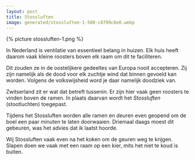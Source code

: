 ```yaml
---
layout: post
title: Stossluften
image: generated/stossluften-1-500-c8799c8e0.webp
---
```


{% picture stossluften-1.png %}

In Nederland is ventilatie van essentieel belang in huizen. Elk huis heeft daarom vaak kleine roosters boven elk raam om dit te faciliteren.

Dit zouden ze in de oostelijkere gedeeltes van Europa nooit accepteren. Zij zijn namelijk als de dood voor elk zuchtje wind dat binnen gevoeld kan worden. Volgens de volkswijsheid word je daar namelijk doodziek van.

Zwitserland zit er wat dat betreft tussenin. Er zijn hier vaak geen roosters te vinden boven de ramen. In plaats daarvan wordt het _Stossluften_ (stootluchten) toegepast.

Tijdens het Stossluften worden alle ramen en deuren even geopend om de boel een paar minuten te laten doorwaaien. Driemaal daags moest dit gebeuren, was het advies dat ik laatst hoorde.

Wij Stossluften vaak even na het koken om de geuren weg te krijgen. Slapen doen we vaak met een raam op een kier, mits het niet te koud is buiten.
